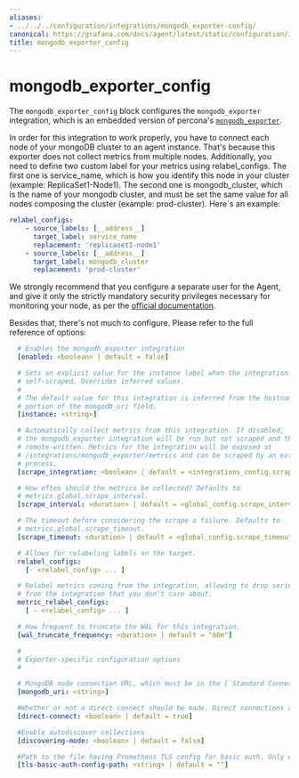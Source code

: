 ```yaml
---
aliases:
- ../../../configuration/integrations/mongodb_exporter-config/
canonical: https://grafana.com/docs/agent/latest/static/configuration/integrations/mongodb_exporter-config/
title: mongodb_exporter_config
---
```


# mongodb_exporter_config

The `mongodb_exporter_config` block configures the `mongodb_exporter` integration, which is an embedded version of percona's [`mongodb_exporter`](https://github.com/percona/mongodb_exporter).

In order for this integration to work properly, you have to connect each node of your mongoDB cluster to an agent instance.
That's because this exporter does not collect metrics from multiple nodes.
Additionally, you need to define two custom label for your metrics using relabel_configs.
The first one is service_name, which is how you identify this node in your cluster (example: ReplicaSet1-Node1).
The second one is mongodb_cluster, which is the name of your mongodb cluster, and must be set the same value for all nodes composing the cluster (example: prod-cluster).
Here`s an example:

```yaml
relabel_configs:
    - source_labels: [__address__]
      target_label: service_name
      replacement: 'replicaset1-node1'
    - source_labels: [__address__]
      target_label: mongodb_cluster
      replacement: 'prod-cluster'
```

We strongly recommend that you configure a separate user for the Agent, and give it only the strictly mandatory
security privileges necessary for monitoring your node, as per the [official documentation](https://github.com/percona/mongodb_exporter#permissions).

Besides that, there's not much to configure. Please refer to the full reference of options:

```yaml
  # Enables the mongodb_exporter integration
  [enabled: <boolean> | default = false]

  # Sets an explicit value for the instance label when the integration is
  # self-scraped. Overrides inferred values.
  #
  # The default value for this integration is inferred from the hostname
  # portion of the mongodb_uri field.
  [instance: <string>]

  # Automatically collect metrics from this integration. If disabled,
  # the mongodb_exporter integration will be run but not scraped and thus not
  # remote-written. Metrics for the integration will be exposed at
  # /integrations/mongodb_exporter/metrics and can be scraped by an external
  # process.
  [scrape_integration: <boolean> | default = <integrations_config.scrape_integrations>]

  # How often should the metrics be collected? Defaults to
  # metrics.global.scrape_interval.
  [scrape_interval: <duration> | default = <global_config.scrape_interval>]

  # The timeout before considering the scrape a failure. Defaults to
  # metrics.global.scrape_timeout.
  [scrape_timeout: <duration> | default = <global_config.scrape_timeout>]

  # Allows for relabeling labels on the target.
  relabel_configs:
    [- <relabel_config> ... ]

  # Relabel metrics coming from the integration, allowing to drop series
  # from the integration that you don't care about.
  metric_relabel_configs:
    [ - <relabel_config> ... ]

  # How frequent to truncate the WAL for this integration.
  [wal_truncate_frequency: <duration> | default = "60m"]

  #
  # Exporter-specific configuration options
  #

  # MongoDB node connection URL, which must be in the [`Standard Connection String Format`](https://docs.mongodb.com/manual/reference/connection-string/#std-label-connections-standard-connection-string-format)
  [mongodb_uri: <string>]

  #Whether or not a direct connect should be made. Direct connections are not valid if multiple hosts are specified or an SRV URI is used
  [direct-connect: <boolean> | default = true]

  #Enable autodiscover collections
  [discovering-mode: <boolean> | default = false]

  #Path to the file having Prometheus TLS config for basic auth. Only enable if you want to use TLS based authentication. Check [`tls_config`](https://prometheus.io/docs/prometheus/latest/configuration/configuration/#tls_config) for reference on the file format
  [tls-basic-auth-config-path: <string> | default = ""]
```
